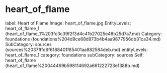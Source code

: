 # heart_of_flame

label: Heart of Flame
Image: heart_of_flame.jpg
EntityLevels: heart_of_flame_1 (heart_of_flame_1%203fc3c39f2f3d4c41b27025e48b25d7a7.md)
Category: foundations (foundations%204d9ce68d973b4b4aa9877956db31ca34.md)
SubCategory: sources (sources%2037fffd6f6188401f85401aa882584deb.md)
entityLevels: heart_of_flame_1
category: foundations
subCategory: sources
Self: heart_of_flame (heart_of_flame%20044469b598114692a661222723e1388b.md)

[](Untitled%20366b4e2b131a4fd8bd92c96e0af83506.md)
